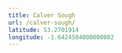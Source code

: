 ```yaml
---
title: Calver Sough
url: /calver-sough/
latitude: 53.2701914
longitude: -1.6424584000000002
---
```

